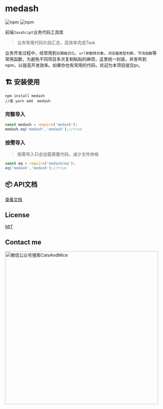 # medash

![npm](https://img.shields.io/npm/v/medash)
![npm](https://img.shields.io/npm/dt/medash)

前端`JavaScipt`业务代码工具库

> 业务常用代码片段汇总，高效率完成Task

业务开发过程中，经常用到`日期格式化`、`url参数转对象`、`浏览器类型判断`、`节流函数`等常用函数，为避免不同项目多次复制粘贴的麻烦，这里统一封装，并发布到npm，以提高开发效率。如果你也有常用的代码，欢迎为本项目提交pr。

## :building_construction:  安装使用

```shell
npm install medash
//或 yarn add  medash
```

### 完整导入

```js
const medash = require('medash');
medash.eq('medash','medash');//true
```

### 按需导入

> 按需导入只会加载需要代码，减少文件体格

```js
const eq = require('medash/eq');
eq('medash','medash');//true
```

## :package:  API文档

[查看文档](https://catsandmice.github.io/medash/#/) 


## License

[MIT](http://opensource.org/licenses/MIT) 


## Contact me 

<img alt="微信公众号搜索CatsAndMice" src = 'https://i.bmp.ovh/imgs/2021/10/cd69e46c3bdc6ee3.png' width="500"/>

